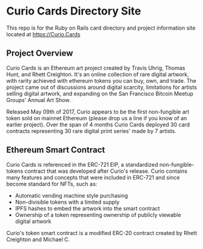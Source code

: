 # Curio Cards Directory Site

This repo is for the Ruby on Rails card directory and project information site located at <https://Curio.Cards>

## Project Overview

Curio Cards is an Ethereum art project created by Travis Uhrig, Thomas Hunt, and Rhett Creighton. It's an online collection of rare digital artwork, with rarity achieved with ethereum tokens you can buy, own, and trade. The project came out of discussions around digital scarcity, limitations for artists selling digital artwork, and expanding on the San Francisco Bitcoin Meetup Groups' Annual Art Show.

Released May 09th of 2017, Curio appears to be the first non-fungible art token sold on mainnet Ethereum (please drop us a line if you know of an earlier project). Over the span of 4 months Curio Cards deployed 30 card contracts representing 30 rare digital print series' made by 7 artists.

## Ethereum Smart Contract

Curio Cards is referenced in the ERC-721 EIP, a standardized non-fungible-tokens contract that was developed after Curio's release. Curio contains many features and concepts that were included in ERC-721 and since become standard for NFTs, such as:

- Automatic vending machine style purchasing
- Non-divisible tokens with a limited supply
- IPFS hashes to embed the artwork into the smart contract
- Ownership of a token representing ownership of publicly viewable digital artwork

Curio's token smart contract is a modified ERC-20 contract created by Rhett Creighton and Michael C.
